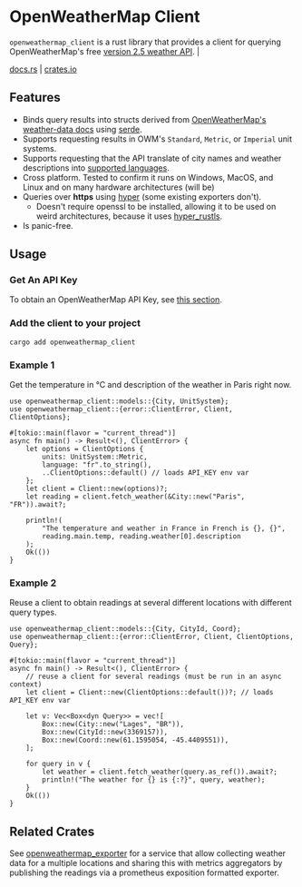 # OpenWeatherMap Client

`openweathermap_client` is a rust library that provides a client for querying OpenWeatherMap's free [version 2.5 weather API](https://openweathermap.org/current).                                                      |

[docs.rs](https://docs.rs/openweathermap_client) | [crates.io](https://crates.io/crates/openweathermap_client)



## Features

- Binds query results into structs derived from [OpenWeatherMap's weather-data docs](https://openweathermap.org/weather-data) using [serde](https://crates.io/crates/serde).
- Supports requesting results in OWM's `Standard`, `Metric`, or `Imperial` unit systems.
- Supports requesting that the API translate of city names and weather descriptions into [supported languages](https://openweathermap.org/current#multi).
- Cross platform. Tested to confirm it runs on Windows, MacOS, and Linux and on many hardware architectures (will be)
- Queries over **https** using [hyper](https://crates.io/crates/hyper) (some existing exporters don't).
  - Doesn't require openssl to be installed, allowing it to be used on weird architectures, because it uses [hyper_rustls](https://crates.io/crates/hyper_rustls).
- Is panic-free.

## Usage

### Get An API Key

To obtain an OpenWeatherMap API Key, see [this section](#getting-an-openweathermap-api-key).

### Add the client to your project

```
cargo add openweathermap_client
```

### Example 1

Get the temperature in °C and description of the weather in Paris right now.

```
use openweathermap_client::models::{City, UnitSystem};
use openweathermap_client::{error::ClientError, Client, ClientOptions};

#[tokio::main(flavor = "current_thread")]
async fn main() -> Result<(), ClientError> {
    let options = ClientOptions {
        units: UnitSystem::Metric,
        language: "fr".to_string(),
        ..ClientOptions::default() // loads API_KEY env var
    };
    let client = Client::new(options)?;
    let reading = client.fetch_weather(&City::new("Paris", "FR")).await?;

    println!(
        "The temperature and weather in France in French is {}, {}",
        reading.main.temp, reading.weather[0].description
    );
    Ok(())
}
```

### Example 2

Reuse a client to obtain readings at several different locations with different query types.

```
use openweathermap_client::models::{City, CityId, Coord};
use openweathermap_client::{error::ClientError, Client, ClientOptions, Query};

#[tokio::main(flavor = "current_thread")]
async fn main() -> Result<(), ClientError> {
    // reuse a client for several readings (must be run in an async context)
    let client = Client::new(ClientOptions::default())?; // loads API_KEY env var

    let v: Vec<Box<dyn Query>> = vec![
        Box::new(City::new("Lages", "BR")),
        Box::new(CityId::new(3369157)),
        Box::new(Coord::new(61.1595054, -45.4409551)),
    ];

    for query in v {
        let weather = client.fetch_weather(query.as_ref()).await?;
        println!("The weather for {} is {:?}", query, weather);
    }
    Ok(())
}

```

## Related Crates

See [openweathermap_exporter](https://crates.io/crates/openweathermap_exporter) for a service that allow collecting 
weather data for a multiple locations and sharing this with metrics aggregators by publishing the readings via a prometheus exposition formatted exporter.
